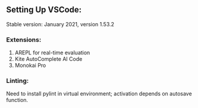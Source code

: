 ## Setting Up VSCode:
Stable version: January 2021, version 1.53.2 

### Extensions:
1) AREPL for real-time evaluation
2) Kite AutoComplete AI Code
3) Monokai Pro

### Linting:
Need to install pylint in virtual environment; activation depends on autosave function. 
